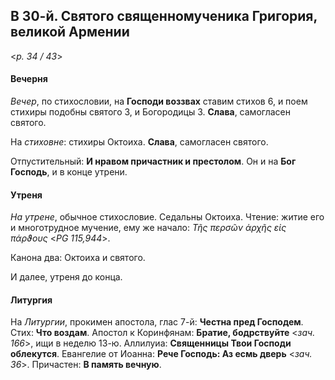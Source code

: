 
## В 30-й. Святого священномученика Григория, великой Армении

<*p. 34 / 43*>

#### Вечерня

*Вечер*, по стихословии, на **Господи воззвах** ставим стихов 6, и поем стихиры подобны святого 3, 
и Богородицы 3. **Слава**, самогласен святого.

На *стиховне*: стихиры Октоиха. **Слава**, самогласен святого.

Отпустительный: **И нравом причастник и престолом**. 
Он и на **Бог Господь**, и в конце утрени. 

#### Утреня

*На утрене*, обычное стихословие. Седальны Октоиха. Чтение: житие его и многотрудное мучение, 
ему же начало: *Τῆς περσῶν ἀρχῆς εἰς πάρϑους* <*PG 115,944*>. 

Канона два: Октоиха и святого. 

И далее, утреня до конца. 

#### Литургия 

На *Литургии*, прокимен апостола, глас 7-й: **Честна пред Господем**. Стих: **Что воздам**. 
Апостол к Коринфянам: **Братие, бодрствуйте** <*зач. 166*>, ищи в неделю 13-ю. 
Аллилуиа: **Священницы Твои Господи облекутся**. 
Евангелие от Иоанна: **Рече Господь: Аз есмь дверь** <*зач. 36*>. 
Причастен: **В память вечную**. 

